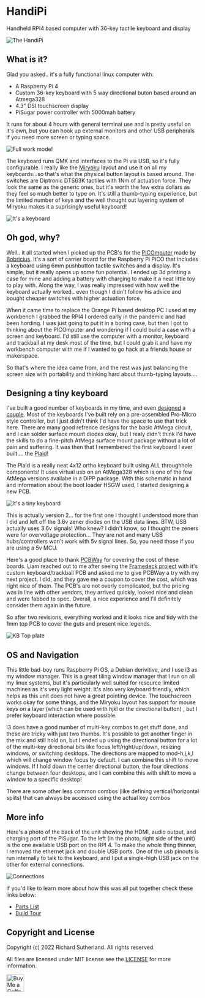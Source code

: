 # HandiPi

Handheld RPI4 based computer with 36-key tactile keyboard and display

![The HandiPi](https://raw.githubusercontent.com/brickbots/HandiPi/main/images/beauty/IMG_8141.jpeg)

## What is it?

Glad you asked.. it's a fully functional linux computer with:
* A Raspberry Pi 4
* Custom 36-key keyboard with 5 way directional buton based around an Atmega328
* 4.3" DSI touchscreen display
* PiSugar power controller with 5000mah battery

It runs for about 4 hours with general terminal use and is pretty useful on it's own, but you can hook 
up external monitors and other USB peripherals if you need more screen or typing space.

![Full work mode!](https://raw.githubusercontent.com/brickbots/HandiPi/main/images/beauty/IMG_8124.jpeg)

The keyboard runs QMK and interfaces to the Pi via USB, so it's fully configurable.  I really like the
[Miryoku](https://github.com/manna-harbour/miryoku) layout and use it on all my keyboards...so that's
what the physical button layout is based around.  The switches are Diptronic DTS63K tactiles with 1Nm 
of actuation force.  They look the same as the generic ones, but it's worth the few extra dollars as 
they feel so much better to type on.  It's still a thumb-typing experience, but the limited number of
keys and the well thought out layering system of Miryoku makes it a suprisingly useful keyboard!

![It's a keyboard](https://raw.githubusercontent.com/brickbots/HandiPi/main/images/beauty/IMG_8130.jpeg)

## Oh god, why?

Well.. it all started when I picked up the PCB's for the 
[PICOmputer](https://www.tindie.com/products/bobricius/picomputer-rp2040-raspbbery-pico-qwerty-devkit/) 
made by [Bobricius](https://www.tindie.com/stores/bobricius/).  It's a sort of carrier board for the 
Raspberry Pi PICO that includes a keyboard using 6mm pushbutton tactile switches and a display.  It's 
simple, but it really opens up some fun potential.  I ended up 3d printing a case for mine and adding
a battery with charging to make it a neat little toy to play with.  Along the way, I was really
impressed with how well the keyboard actually worked.. even though I didn't follow his advice and bought
cheaper switches with higher actuation force.

When it came time to replace the Orange Pi based desktop PC I used at my workbench I grabbed the RPI4 I ordered
early in the pandemic and had been hording.  I was just going to put it in a boring case, but then I got 
to thinking about the PICOmputer and wondering if I could build a case with a screen and keyboard.  I'd 
still use the computer with a monitor, keyboard and trackball at my desk most of the time, but I could 
grab it and have my workbench computer with me if I wanted to go hack at a friends house or makerspace.

So that's where the idea came from, and the rest was just balancing the screen size with portability and
thinking hard about thumb-typing layouts....

## Designing a tiny keyboard

I've built a good number of keyboards in my time, and even [designed](https://github.com/brickbots/chocV)
a [couple](https://github.com/brickbots/slabv).  Most of the keyboards I've built rely on a pre-assembled 
Pro-Micro style controller, but I just didn't think I'd have the space to use that trick here.  There are 
many good refrence designs for the basic AtMega circuit, and I can
solder surface mount diodes okay, but I realy didn't think I'd have the skills to do a fine-pitch 
AtMega surface mount package without a lot of pain and suffering.  It was then that I remembered the first
keyboard I ever built.... the [Plaid](https://github.com/hsgw/plaid)!

The Plaid is a really neat 4x12 ortho keyboard built using ALL throughhole components!  It uses virtual
usb on an AtMega328 which is one of the few AtMega versions availabe in a DIPP package.  With this 
schematic in hand and information about the boot loader HSGW used, I started designing a new PCB.

![It's a tiny keyboard](https://raw.githubusercontent.com/brickbots/HandiPi/main/images/build/IMG_4371.jpeg)

This is actually version 2... for the first one I thought I understood more than I did and left off the 3.6v
zener diodes on the USB data lines.  BTW, USB actually uses 3.6v signals!  Who knew?  I didn't know, so I 
thought the zeners were for overvoltage protection... They are not and many USB hubs/controllers won't work 
with 5v signal lines.  So, you need those if you are using a 5v MCU.

Here's a good place to thank [PCBWay](https://www.pcbway.com) for covering the cost of these boards.  Liam
reached out to me after seeing the [Framedeck project](https://github.com/brickbots/framedeck) with it's
custom keyboard/trackball PCB and asked me to give PCBWay a try with my next project.  I did, and they gave 
me a coupon to cover the cost, which was right nice of them.  The PCB's are not overly complicated, but the 
pricing was in line with other vendors, they arrived quickly, looked nice and clean and were fabbed to spec.
Overall, a nice experience and I'll definitely consider them again in the future.

So after two revisions, everything worked and it looks nice and tidy with the 1mm top PCB to cover the guts
and present nice legends.

![KB Top plate](https://raw.githubusercontent.com/brickbots/HandiPi/main/images/build/IMG_8152.jpeg)

## OS and Navigation
This little bad-boy runs Raspberry Pi OS, a Debian derivitive, and I use i3 as my window manager.  This is
a great tiling window manager that I run on all my linux systems, but it's particularly well suited for 
resource limited machines as it's very light weight.  It's also very keyboard friendly, which helps as 
this unit does not have a great pointing device.  The touchscreen works okay for some things, and the 
Miryoku layout has support for mouse keys on a layer (which can be used with hjkl or the directional button)
, but I prefer keyboard interaction where possible.

i3 does have a good number of multi-key combos to get stuff done, and these are tricky with just two thumbs. 
It's possible to get another finger in the mix and still hold on, but I ended up using the directional button 
for a lot of the multi-key directional bits like focus left/right/up/down, resizing windows, or switching
desktops.  The directions are mapped to mod-h,j,k,l which will change window focus by default.  I can combine
this shift to move windows.  If I hold down the center directional button, the four directions change
between four desktops, and I can combine this with shift to move a window to a specific desktop!

There are some other less common combos (like defining vertical/horizontal splits) that can always be 
accessed using the actual key combos

## More info

Here's a photo of the back of the unit showing the HDMI, audio output, and charging port of the PiSugar. 
To the left (in the photo, right side of the unit) is the one available USB port on the RPI 4.  To make 
the whole thing thinner, I removed the ethernet jack and double USB ports.  One of the usb pinouts is 
run internally to talk to the keyboard, and I put a single-high USB jack on the other for external 
connections.

![Connections](https://raw.githubusercontent.com/brickbots/HandiPi/main/images/beauty/IMG_8135.jpeg)

If you'd like to learn more about how this was all put together check these links below:

* [Parts List](docs/BOM.md)
* [Build Tour](docs/build.md)

## Copyright and License

Copyright (c) 2022 Richard Sutherland. All rights reserved.

All files are licensed under MIT license
see the [LICENSE](LICENSE) for more information.

<a href='https://ko-fi.com/brickbots' target='_blank'><img height='35' style='border:0px;height:46px;' src='https://az743702.vo.msecnd.net/cdn/kofi3.png?v=0' border='0' alt='Buy Me a Coffee at ko-fi.com' />
